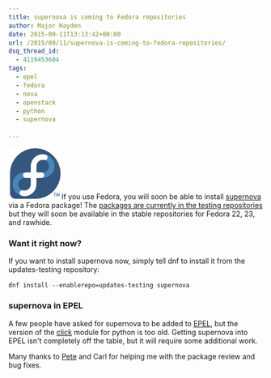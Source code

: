 ```yaml
---
title: supernova is coming to Fedora repositories
author: Major Hayden
date: 2015-09-11T13:13:42+00:00
url: /2015/09/11/supernova-is-coming-to-fedora-repositories/
dsq_thread_id:
  - 4119453604
tags:
  - epel
  - fedora
  - nova
  - openstack
  - python
  - supernova

---
```

[<img src="/wp-content/uploads/2012/01/fedorainfinity.png" alt="Fedora Infinity Logo" width="105" height="102" class="alignright size-full wp-image-2712" />][1]If you use Fedora, you will soon be able to install [supernova][2] via a Fedora package! The [packages are currently in the testing repositories][3] but they will soon be available in the stable repositories for Fedora 22, 23, and rawhide.

### Want it right now?

If you want to install supernova now, simply tell dnf to install it from the updates-testing repository:

```
dnf install --enablerepo=updates-testing supernova
```


### supernova in EPEL

A few people have asked for supernova to be added to [EPEL][4], but the version of the [click][5] module for python is too old. Getting supernova into EPEL isn't completely off the table, but it will require some additional work.

Many thanks to [Pete][6] and Carl for helping me with the package review and bug fixes.

 [1]: /wp-content/uploads/2012/01/fedorainfinity.png
 [2]: https://github.com/major/supernova
 [3]: https://bodhi.fedoraproject.org/updates/?packages=supernova
 [4]: https://fedoraproject.org/wiki/EPEL
 [5]: http://click.pocoo.org/5/
 [6]: https://fedoraproject.org/wiki/User:Immanetize
